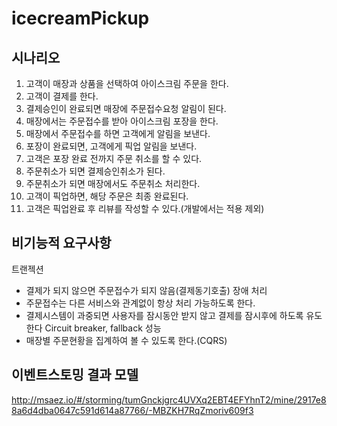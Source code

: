 # icecreamPickup

## 시나리오

1. 고객이 매장과 상품을 선택하여 아이스크림 주문을 한다.
1. 고객이 결제를 한다.
1. 결제승인이 완료되면 매장에 주문접수요청 알림이 된다.
1. 매장에서는 주문접수를 받아 아이스크림 포장을 한다.
1. 매장에서 주문접수를 하면 고객에게 알림을 보낸다.
1. 포장이 완료되면, 고객에게 픽업 알림을 보낸다.
1. 고객은 포장 완료 전까지 주문 취소를 할 수 있다.
1. 주문취소가 되면 결제승인취소가 된다.
1. 주문취소가 되면 매장에서도 주문취소 처리한다.
1. 고객이 픽업하면, 해당 주문은 최종 완료된다.
1. 고객은 픽업완료 후 리뷰를 작성할 수 있다.(개발에서는 적용 제외)


## 비기능적 요구사항
 트랜젝션
  - 결제가 되지 않으면 주문접수가 되지 않음(결제동기호출)
 장애 처리
  - 주문접수는 다른 서비스와 관계없이 항상 처리 가능하도록 한다.
  - 결제시스템이 과중되면 사용자를 잠시동안 받지 않고 결제를 잠시후에 하도록 유도한다 Circuit breaker, fallback
 성능
  - 매장별 주문현황을 집계하여 볼 수 있도록 한다.(CQRS)
  
## 이벤트스토밍 결과 모델
http://msaez.io/#/storming/tumGnckjgrc4UVXq2EBT4EFYhnT2/mine/2917e88a6d4dba0647c591d614a87766/-MBZKH7RqZmoriv609f3

